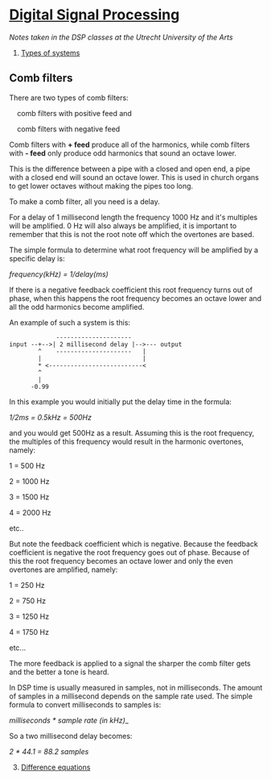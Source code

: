 # [Digital Signal Processing](index.md)

*Notes taken in the DSP classes at the Utrecht University of the Arts*

1. [Types of systems](types_of_systems.md)

## Comb filters

There are two types of comb filters:

    comb filters with positive feed and

    comb filters with negative feed

Comb filters with **+ feed** produce all of the harmonics, while comb filters with **- feed** only produce odd harmonics that sound an octave lower.

This is the difference between a pipe with a closed and open end, a pipe with a closed end will sound an octave lower. This is used in church organs to get lower octaves without making the pipes too long.

To make a comb filter, all you need is a delay.

For a delay of 1 millisecond length the frequency 1000 Hz and it's multiples will be amplified. 0 Hz will also always be amplified, it is important to remember that this is not the root note off which the overtones are based.

The simple formula to determine what root frequency will be amplified by a specific delay is:

_frequency(kHz) = 1/delay(ms)_

If there is a negative feedback coefficient this root frequency turns out of phase, when this happens the root frequency becomes an octave lower and all the odd harmonics become amplified.

An example of such a system is this:

```
             ---------------------
input --+-->| 2 millisecond delay |-->--- output
        ^    ---------------------   |
        |                            |
        * <--------------------------<
        ^
        |
      -0.99
```

In this example you would initially put the delay time in the formula:

_1/2ms = 0.5kHz = 500Hz_

and you would get 500Hz as a result. Assuming this is the root frequency, the multiples of this frequency would result in the harmonic overtones, namely:

1 = 500 Hz

2 = 1000 Hz

3 = 1500 Hz

4 = 2000 Hz

etc..

But note the feedback coefficient which is negative. Because the feedback coefficient is negative the root frequency goes out of phase. Because of this the root frequency becomes an octave lower and only the even overtones are amplified, namely:

1 = 250 Hz

2 = 750 Hz

3 = 1250 Hz

4 = 1750 Hz

etc...

The more feedback is applied to a signal the sharper the comb filter gets and the better a tone is heard.

In DSP time is usually measured in samples, not in milliseconds. The amount of samples in a millisecond depends on the sample rate used. The simple formula to convert milliseconds to samples is:

_milliseconds * sample rate (in kHz)__

So a two millisecond delay becomes:

_2 * 44.1 = 88.2 samples_

3. [Difference equations](difference_equations.md)
